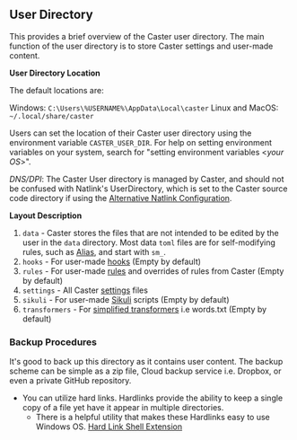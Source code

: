 ## User Directory

This provides a brief overview of the Caster user directory. The main function of the user directory is to store Caster settings and user-made content. 

**User Directory Location**

The default locations are:

Windows: `C:\Users\%USERNAME%\AppData\Local\caster`
Linux and MacOS: `~/.local/share/caster`

Users can set the location of their Caster user directory using the environment variable `CASTER_USER_DIR`. For help on setting environment variables on your system, search for "setting environment variables <_your OS_>".

*DNS/DPI*: The Caster User directory is managed by Caster, and should not be confused with Natlink's UserDirectory, which is set to the Caster source code directory if using the [Alternative Natlink Configuration](https://caster.readthedocs.io/en/latest/readthedocs/Installation/Dragon_NaturallySpeaking/#-alternative-natlink-configuration).

**Layout  Description**

1. `data` - Caster stores the files that are not intended to be edited by the user in the `data` directory. Most data `toml` files are for self-modifying rules, such as [Alias](Caster_Commands/Alias), and start with `sm_`.
2. `hooks` - For user-made [hooks](Caster_Settings/hooks) (Empty by default)
3. `rules` - For user-made [rules](Caster_Settings/rules) and overrides of rules from Caster (Empty by default)
4. `settings` - All Caster [settings](Caster_Settings/settings) files
5. `sikuli` - For user-made [Sikuli](Third-party_Integrations/Sikuli) scripts (Empty by default)
6. `transformers` - For [simplified transformers](Customize_Caster/Customizing_Starter_Rules/#use-simplified-transformers) i.e words.txt (Empty by default)

### Backup Procedures

It's good to back up this directory as it contains user content. The backup scheme can be simple as a zip file, Cloud backup service i.e. Dropbox, or even a private GitHub repository.

- You can utilize hard links. Hardlinks provide the ability to keep a single copy of a file yet have it appear in multiple directories.
  - There is a helpful utility that makes these Hardlinks easy to use Windows OS. [Hard Link Shell Extension](https://schinagl.priv.at/nt/hardlinkshellext/linkshellextension.html) 

